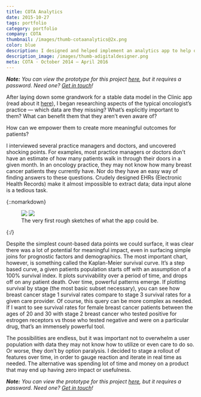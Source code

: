 ```yaml
---
title: COTA Analytics
date: 2015-10-27
tags: portfolio
category: portfolio
company: COTA
thumbnail: /images/thumb-cotaanalytics@2x.png
color: blue
description: I designed and helped implement an analytics app to help oncology providers and other medical stakeholders use their data in order to make better medical decisions.
description_image: /images/thumb-adigitaldesigner.png
meta: COTA · October 2014 — April 2016
---
```


***Note:** You can view the prototype for this project [here](https://invis.io/QE5TH6GKN), but it requires a password. Need one? [Get in touch](mailto:hi@deepshah.com)!*

After laying down some grandwork for a stable data model in the Clinic app (read about it [here](/cota-clinic/)), I began researching aspects of the typical oncologist’s practice — which data are they missing? What’s explicitly important to them? What can benefit them that they aren’t even aware of?

How can we empower them to create more meaningful outcomes for patients?

I interviewed several practice managers and doctors, and uncovered shocking points. For examples, most practice managers or doctors don't have an estimate of how many patients walk in through their doors in a given month. In an oncology practice, they may not know how many breast cancer patients they currently have. Nor do they have an easy way of finding answers to these questions. Crudely designed EHRs (Electronic Health Records) make it almost impossible to extract data; data input alone is a tedious task.

{::nomarkdown}
<figure>
<img src="/images/analytics-early-wireframe-1.jpg">
<img src="/images/analytics-early-wireframe-2.jpg">
<figcaption>The very first rough sketches of what the app could be.</figcaption>
</figure>
{:/}

Despite the simplest count-based data points we could surface, it was clear there was a lot of potential for meaningful impact, even in surfacing simple joins for prognostic factors and demographics. The most important chart, however, is something called the Kaplan-Meier survival curve. It’s a step based curve, a given patients population starts off with an assumption of a 100% survival index. It plots survivability over a period of time, and drops off on any patient death. Over time, powerful patterns emerge. If plotting survival by stage (the most basic subset necessary), you can see how breast cancer stage 1 survival rates compare to stage 3 survival rates for a given care provider. Of course, this query can be more complex as needed. If I want to see survival rates for female breast cancer patients between the ages of 20 and 30 with stage 2 breast cancer who tested positive for estrogen receptors vs those who tested negative and were on a particular drug, that’s an immensely powerful tool.

The possibilities are endless, but it was important not to overwhelm a user population with data they may not know how to utilize or even care to do so. Or worse, they don’t by option paralysis. I decided to stage a rollout of features over time, in order to gauge reaction and iterate in real time as needed. The alternative was spending lot of time and money on a product that may end up having zero impact or usefulness.

***Note:** You can view the prototype for this project [here](https://invis.io/QE5TH6GKN), but it requires a password. Need one? [Get in touch](mailto:hi@deepshah.com)!*
